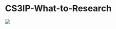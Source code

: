 # CS3IP-What-to-Research
 <img src="https://github.com/RaheebAbdulsalam/CS3IP-What-to-Research/assets/99501966/c1cee2a4-225f-4e63-92d5-f2faf463259a" width:200  style="max-width=%100">

